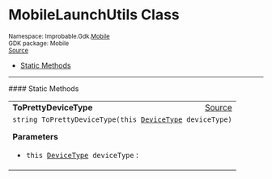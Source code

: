 
# MobileLaunchUtils Class
<sup>
Namespace: Improbable.Gdk.<a href="{{urlRoot}}/api/mobile-index">Mobile</a><br/>
GDK package: Mobile<br/>
<a href="https://www.github.com/spatialos/gdk-for-unity/blob/3a2a2965/workers/unity/Packages/io.improbable.gdk.mobile/Editor/MobileLaunchUtils.cs/#L5">Source</a>
<style>
a code {
                    padding: 0em 0.25em!important;
}
code {
                    background-color: #ffffff!important;
}
</style>
</sup>
<nav id="pageToc" class="page-toc"><ul><li><a href="#static-methods">Static Methods</a>
</ul></nav>











</p>
<hr style="width:100%; border-top-color:#d8d8d8" />
#### Static Methods


</p>




<table width="100%">
    <tr>
        <td style="border-right:none"><a id="toprettydevicetype-this-devicetype"></a><b>ToPrettyDeviceType</b></td>
        <td style="border-left:none; text-align:right"><a href="https://www.github.com/spatialos/gdk-for-unity/blob/3a2a2965/workers/unity/Packages/io.improbable.gdk.mobile/Editor/MobileLaunchUtils.cs/#L7">Source</a></td>
    </tr>
    <tr>
        <td colspan="2">
<code>string ToPrettyDeviceType(this <a href="{{urlRoot}}/api/mobile/device-type">DeviceType</a> deviceType)</code></p>



</p>

<b>Parameters</b>

<ul>
<li><code>this <a href="{{urlRoot}}/api/mobile/device-type">DeviceType</a> deviceType</code> : </li>
</ul>





</td>
    </tr>
</table>







